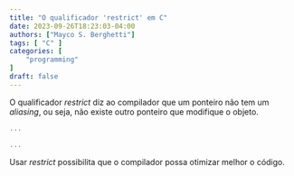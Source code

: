 ```yaml
---
title: "O qualificador 'restrict' em C"
date: 2023-09-26T18:23:03-04:00
authors: ["Mayco S. Berghetti"]
tags: [ "C" ]
categories: [
    "programming"
]
draft: false
---
```


O qualificador *restrict* diz ao compilador que um ponteiro não tem um *aliasing*, ou seja, não existe outro ponteiro que modifique o objeto.

```c
...

...
```

Usar *restrict* possibilita que o compilador possa otimizar melhor o código.
<!--stackedit_data:
eyJoaXN0b3J5IjpbLTkzMzE1NTQ5LDE4NTA5OTAyNDQsLTYwMT
Y2OTY5NF19
-->